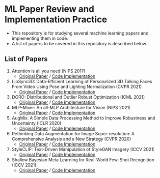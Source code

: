 # ML Paper Review and Implementation Practice

- This repository is for studying several machine learning papers and implementing them in code.
- A list of papers to be covered in this repository is described below.

## List of Papers
1. Attention is all you need (NIPS 2017)
    - [Original Paper](https://arxiv.org/pdf/1706.03762.pdf) / [Code Implementation](https://github.com/azure-wings/ML-paper-review/tree/main/code_practices/W1_Attention)
1. LipSync3D: Data-Efficient Learning of Personalized 3D Talking Faces From Video Using Pose and Lighting Normalization (CVPR 2021)
    - [Original Paper](https://arxiv.org/pdf/2106.04185.pdf) / [Code Implementation](https://github.com/azure-wings/ML-paper-review/tree/main/code_practices/W2_LipSync3D)
1. DORO: Distributional and Outlier Robust Optimization (ICML 2021)
    - [Original Paper](http://proceedings.mlr.press/v139/zhai21a/zhai21a.pdf) / [Code Implementation](https://github.com/azure-wings/ML-paper-review/tree/main/code_practices/W3_DORO)
1. MLP-Mixer: An all-MLP Architecture for Vision (NIPS 2021)
    - [Original Paper](https://arxiv.org/pdf/2105.01601.pdf) / [Code Implementation](https://github.com/azure-wings/ML-paper-review/tree/main/code_practices/W4_MLP-Mixer)
1. AugMix: A Simple Data Processing Method to Improve Robustness and Uncertainty (ICLR 2020)
    - [Original Paper](https://openreview.net/forum?id=S1gmrxHFvB) / [Code Implementation](https://github.com/azure-wings/ML-paper-review/tree/main/code_practices/W5_AugMix)
1. Rethinking Data Augmentation for Image Super-resolution: A Comprehensive Analysis and a New Strategy (CVPR 2020)
    - [Original Paper](https://arxiv.org/pdf/2004.00448.pdf) / [Code Implementation](https://github.com/azure-wings/ML-paper-review/tree/main/code_practices/W6_Pixel2Style2Pixel)
1. StyleCLIP: Text-Driven Manipulation of StyleGAN Imagery (ICCV 2021)
    - [Original Paper](https://arxiv.org/pdf/2103.17249.pdf) / [Code Implementation](https://github.com/azure-wings/ML-paper-review/tree/main/code_practices/W7_StyleCLIP)
1. Shallow Bayesian Meta Learning for Real-World Few-Shot Recognition (ICCV 2021)
    - [Original Paper](https://openaccess.thecvf.com/content/ICCV2021/papers/Zhang_Shallow_Bayesian_Meta_Learning_for_Real-World_Few-Shot_Recognition_ICCV_2021_paper.pdf) / [Code Implementation](https://github.com/azure-wings/ML-paper-review/tree/main/code_practices/W8_MQDA)
